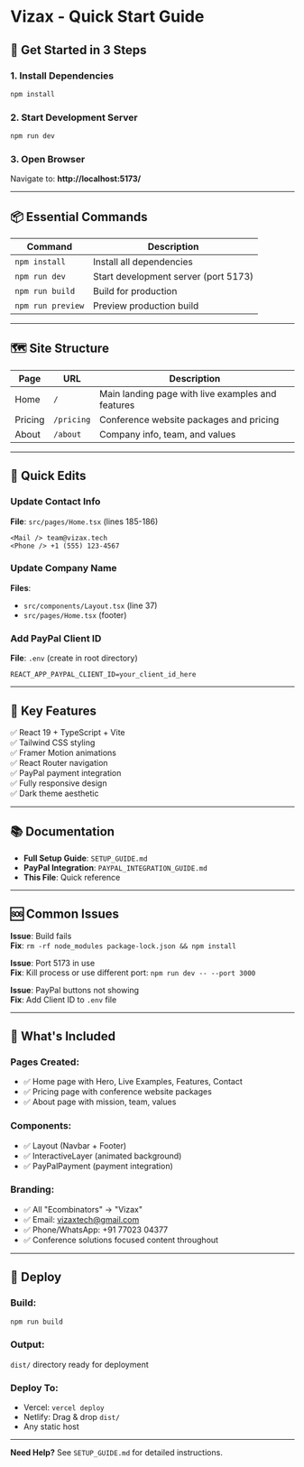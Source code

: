 # Vizax - Quick Start Guide

## 🚀 Get Started in 3 Steps

### 1. Install Dependencies
```bash
npm install
```

### 2. Start Development Server
```bash
npm run dev
```

### 3. Open Browser
Navigate to: **http://localhost:5173/**

---

## 📦 Essential Commands

| Command | Description |
|---------|-------------|
| `npm install` | Install all dependencies |
| `npm run dev` | Start development server (port 5173) |
| `npm run build` | Build for production |
| `npm run preview` | Preview production build |

---

## 🗺️ Site Structure

| Page | URL | Description |
|------|-----|-------------|
| Home | `/` | Main landing page with live examples and features |
| Pricing | `/pricing` | Conference website packages and pricing |
| About | `/about` | Company info, team, and values |

---

## 📝 Quick Edits

### Update Contact Info
**File**: `src/pages/Home.tsx` (lines 185-186)
```tsx
<Mail /> team@vizax.tech
<Phone /> +1 (555) 123-4567
```

### Update Company Name
**Files**: 
- `src/components/Layout.tsx` (line 37)
- `src/pages/Home.tsx` (footer)

### Add PayPal Client ID
**File**: `.env` (create in root directory)
```env
REACT_APP_PAYPAL_CLIENT_ID=your_client_id_here
```

---

## 🎨 Key Features

✅ React 19 + TypeScript + Vite  
✅ Tailwind CSS styling  
✅ Framer Motion animations  
✅ React Router navigation  
✅ PayPal payment integration  
✅ Fully responsive design  
✅ Dark theme aesthetic  

---

## 📚 Documentation

- **Full Setup Guide**: `SETUP_GUIDE.md`
- **PayPal Integration**: `PAYPAL_INTEGRATION_GUIDE.md`
- **This File**: Quick reference

---

## 🆘 Common Issues

**Issue**: Build fails  
**Fix**: `rm -rf node_modules package-lock.json && npm install`

**Issue**: Port 5173 in use  
**Fix**: Kill process or use different port: `npm run dev -- --port 3000`

**Issue**: PayPal buttons not showing  
**Fix**: Add Client ID to `.env` file

---

## 🎯 What's Included

### Pages Created:
- ✅ Home page with Hero, Live Examples, Features, Contact
- ✅ Pricing page with conference website packages
- ✅ About page with mission, team, values

### Components:
- ✅ Layout (Navbar + Footer)
- ✅ InteractiveLayer (animated background)
- ✅ PayPalPayment (payment integration)

### Branding:
- ✅ All "Ecombinators" → "Vizax"
- ✅ Email: vizaxtech@gmail.com
- ✅ Phone/WhatsApp: +91 77023 04377
- ✅ Conference solutions focused content throughout

---

## 🚢 Deploy

### Build:
```bash
npm run build
```

### Output:
`dist/` directory ready for deployment

### Deploy To:
- Vercel: `vercel deploy`
- Netlify: Drag & drop `dist/`
- Any static host

---

**Need Help?** See `SETUP_GUIDE.md` for detailed instructions.

